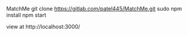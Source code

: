 MatchMe
git clone https://gitlab.com/patel445/MatchMe.git
sudo npm install
npm start

view at http://localhost:3000/
